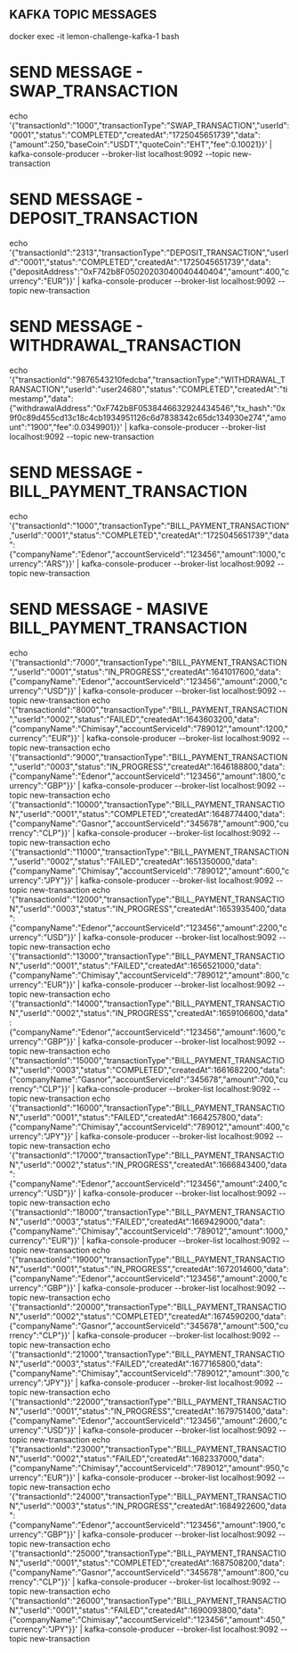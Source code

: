 
KAFKA TOPIC MESSAGES
-
docker exec -it lemon-challenge-kafka-1 bash



# SEND MESSAGE - SWAP_TRANSACTION
echo '{"transactionId":"1000","transactionType":"SWAP_TRANSACTION","userId":"0001","status":"COMPLETED","createdAt":"1725045651739","data":{"amount":250,"baseCoin":"USDT","quoteCoin":"EHT","fee":0.10021}}' | kafka-console-producer --broker-list localhost:9092 --topic new-transaction

# SEND MESSAGE - DEPOSIT_TRANSACTION
echo '{"transactionId":"2313","transactionType":"DEPOSIT_TRANSACTION","userId":"0001","status":"COMPLETED","createdAt":"1725045651739","data":{"depositAddress":"0xF742b8F05020203040040440404","amount":400,"currency":"EUR"}}' | kafka-console-producer --broker-list localhost:9092 --topic new-transaction

# SEND MESSAGE - WITHDRAWAL_TRANSACTION
echo '{"transactionId":"9876543210fedcba","transactionType":"WITHDRAWAL_TRANSACTION","userId":"user24680","status":"COMPLETED","createdAt":"timestamp","data":{"withdrawalAddress":"0xF742b8F0538446632924434546","tx_hash":"0x9f0c89d455cd13c18c4cb1934951126c6d7838342c65dc134930e274","amount":"1900","fee":0.0349901}}' | kafka-console-producer --broker-list localhost:9092 --topic new-transaction


# SEND MESSAGE - BILL_PAYMENT_TRANSACTION
echo '{"transactionId":"1000","transactionType":"BILL_PAYMENT_TRANSACTION","userId":"0001","status":"COMPLETED","createdAt":"1725045651739","data":{"companyName":"Edenor","accountServiceId":"123456","amount":1000,"currency":"ARS"}}' | kafka-console-producer --broker-list localhost:9092 --topic new-transaction

# SEND MESSAGE - MASIVE BILL_PAYMENT_TRANSACTION
echo '{"transactionId":"7000","transactionType":"BILL_PAYMENT_TRANSACTION","userId":"0001","status":"IN_PROGRESS","createdAt":1641017600,"data":{"companyName":"Edenor","accountServiceId":"123456","amount":2000,"currency":"USD"}}' | kafka-console-producer --broker-list localhost:9092 --topic new-transaction
echo '{"transactionId":"8000","transactionType":"BILL_PAYMENT_TRANSACTION","userId":"0002","status":"FAILED","createdAt":1643603200,"data":{"companyName":"Chimisay","accountServiceId":"789012","amount":1200,"currency":"EUR"}}' | kafka-console-producer --broker-list localhost:9092 --topic new-transaction
echo '{"transactionId":"9000","transactionType":"BILL_PAYMENT_TRANSACTION","userId":"0003","status":"IN_PROGRESS","createdAt":1646188800,"data":{"companyName":"Edenor","accountServiceId":"123456","amount":1800,"currency":"GBP"}}' | kafka-console-producer --broker-list localhost:9092 --topic new-transaction
echo '{"transactionId":"10000","transactionType":"BILL_PAYMENT_TRANSACTION","userId":"0001","status":"COMPLETED","createdAt":1648774400,"data":{"companyName":"Gasnor","accountServiceId":"345678","amount":900,"currency":"CLP"}}' | kafka-console-producer --broker-list localhost:9092 --topic new-transaction
echo '{"transactionId":"11000","transactionType":"BILL_PAYMENT_TRANSACTION","userId":"0002","status":"FAILED","createdAt":1651350000,"data":{"companyName":"Chimisay","accountServiceId":"789012","amount":600,"currency":"JPY"}}' | kafka-console-producer --broker-list localhost:9092 --topic new-transaction
echo '{"transactionId":"12000","transactionType":"BILL_PAYMENT_TRANSACTION","userId":"0003","status":"IN_PROGRESS","createdAt":1653935400,"data":{"companyName":"Edenor","accountServiceId":"123456","amount":2200,"currency":"USD"}}' | kafka-console-producer --broker-list localhost:9092 --topic new-transaction
echo '{"transactionId":"13000","transactionType":"BILL_PAYMENT_TRANSACTION","userId":"0001","status":"FAILED","createdAt":1656521000,"data":{"companyName":"Chimisay","accountServiceId":"789012","amount":800,"currency":"EUR"}}' | kafka-console-producer --broker-list localhost:9092 --topic new-transaction
echo '{"transactionId":"14000","transactionType":"BILL_PAYMENT_TRANSACTION","userId":"0002","status":"IN_PROGRESS","createdAt":1659106600,"data":{"companyName":"Edenor","accountServiceId":"123456","amount":1600,"currency":"GBP"}}' | kafka-console-producer --broker-list localhost:9092 --topic new-transaction
echo '{"transactionId":"15000","transactionType":"BILL_PAYMENT_TRANSACTION","userId":"0003","status":"COMPLETED","createdAt":1661682200,"data":{"companyName":"Gasnor","accountServiceId":"345678","amount":700,"currency":"CLP"}}' | kafka-console-producer --broker-list localhost:9092 --topic new-transaction
echo '{"transactionId":"16000","transactionType":"BILL_PAYMENT_TRANSACTION","userId":"0001","status":"FAILED","createdAt":1664257800,"data":{"companyName":"Chimisay","accountServiceId":"789012","amount":400,"currency":"JPY"}}' | kafka-console-producer --broker-list localhost:9092 --topic new-transaction
echo '{"transactionId":"17000","transactionType":"BILL_PAYMENT_TRANSACTION","userId":"0002","status":"IN_PROGRESS","createdAt":1666843400,"data":{"companyName":"Edenor","accountServiceId":"123456","amount":2400,"currency":"USD"}}' | kafka-console-producer --broker-list localhost:9092 --topic new-transaction
echo '{"transactionId":"18000","transactionType":"BILL_PAYMENT_TRANSACTION","userId":"0003","status":"FAILED","createdAt":1669429000,"data":{"companyName":"Chimisay","accountServiceId":"789012","amount":1000,"currency":"EUR"}}' | kafka-console-producer --broker-list localhost:9092 --topic new-transaction
echo '{"transactionId":"19000","transactionType":"BILL_PAYMENT_TRANSACTION","userId":"0001","status":"IN_PROGRESS","createdAt":1672014600,"data":{"companyName":"Edenor","accountServiceId":"123456","amount":2000,"currency":"GBP"}}' | kafka-console-producer --broker-list localhost:9092 --topic new-transaction
echo '{"transactionId":"20000","transactionType":"BILL_PAYMENT_TRANSACTION","userId":"0002","status":"COMPLETED","createdAt":1674590200,"data":{"companyName":"Gasnor","accountServiceId":"345678","amount":500,"currency":"CLP"}}' | kafka-console-producer --broker-list localhost:9092 --topic new-transaction
echo '{"transactionId":"21000","transactionType":"BILL_PAYMENT_TRANSACTION","userId":"0003","status":"FAILED","createdAt":1677165800,"data":{"companyName":"Chimisay","accountServiceId":"789012","amount":300,"currency":"JPY"}}' | kafka-console-producer --broker-list localhost:9092 --topic new-transaction
echo '{"transactionId":"22000","transactionType":"BILL_PAYMENT_TRANSACTION","userId":"0001","status":"IN_PROGRESS","createdAt":1679751400,"data":{"companyName":"Edenor","accountServiceId":"123456","amount":2600,"currency":"USD"}}' | kafka-console-producer --broker-list localhost:9092 --topic new-transaction
echo '{"transactionId":"23000","transactionType":"BILL_PAYMENT_TRANSACTION","userId":"0002","status":"FAILED","createdAt":1682337000,"data":{"companyName":"Chimisay","accountServiceId":"789012","amount":950,"currency":"EUR"}}' | kafka-console-producer --broker-list localhost:9092 --topic new-transaction
echo '{"transactionId":"24000","transactionType":"BILL_PAYMENT_TRANSACTION","userId":"0003","status":"IN_PROGRESS","createdAt":1684922600,"data":{"companyName":"Edenor","accountServiceId":"123456","amount":1900,"currency":"GBP"}}' | kafka-console-producer --broker-list localhost:9092 --topic new-transaction
echo '{"transactionId":"25000","transactionType":"BILL_PAYMENT_TRANSACTION","userId":"0001","status":"COMPLETED","createdAt":1687508200,"data":{"companyName":"Gasnor","accountServiceId":"345678","amount":800,"currency":"CLP"}}' | kafka-console-producer --broker-list localhost:9092 --topic new-transaction
echo '{"transactionId":"26000","transactionType":"BILL_PAYMENT_TRANSACTION","userId":"0001","status":"FAILED","createdAt":1690093800,"data":{"companyName":"Chimisay","accountServiceId":"123456","amount":450,"currency":"JPY"}}' | kafka-console-producer --broker-list localhost:9092 --topic new-transaction
